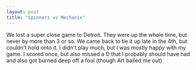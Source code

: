 ```yaml
---
layout: post
title: "Spinners vs Mechanix"
---
```


We lost a super close game to Detroit. They were up the whole time, but never by more than 3 or so. We came back to tie it up late in the 4th, but couldn't hold onto it. I didn't play much, but I was mostly happy with my game. I scored once, but also missed a D that I probably should have had and also got burned deep off a foul (though Art bailed me out).
